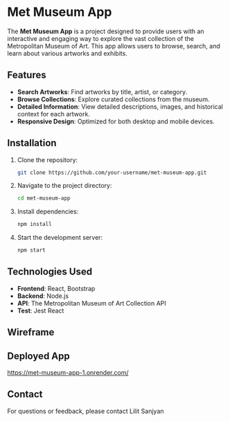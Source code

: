 # Met Museum App

The **Met Museum App** is a project designed to provide users with an interactive and engaging way to explore the vast collection of the Metropolitan Museum of Art. This app allows users to browse, search, and learn about various artworks and exhibits.

## Features

- **Search Artworks**: Find artworks by title, artist, or category.
- **Browse Collections**: Explore curated collections from the museum.
- **Detailed Information**: View detailed descriptions, images, and historical context for each artwork.
- **Responsive Design**: Optimized for both desktop and mobile devices.

## Installation

1. Clone the repository:
   ```bash
   git clone https://github.com/your-username/met-museum-app.git
   ```
2. Navigate to the project directory:
   ```bash
   cd met-museum-app
   ```
3. Install dependencies:
   ```bash
   npm install
   ```
4. Start the development server:
   ```bash
   npm start
   ```

## Technologies Used

- **Frontend**: React, Bootstrap
- **Backend**: Node.js
- **API**: The Metropolitan Museum of Art Collection API
- **Test**: Jest React

## Wireframe

## Deployed App

https://met-museum-app-1.onrender.com/

## Contact

For questions or feedback, please contact Lilit Sanjyan
